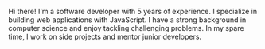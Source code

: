 Hi there! I'm a software developer with 5 years of experience. I specialize in building web applications with JavaScript. I have a strong background in computer science and enjoy tackling challenging problems. In my spare time, I work on side projects and mentor junior developers.

<!---
IzuEneh/IzuEneh is a ✨ special ✨ repository because its `README.md` (this file) appears on your GitHub profile.
You can click the Preview link to take a look at your changes.
--->
